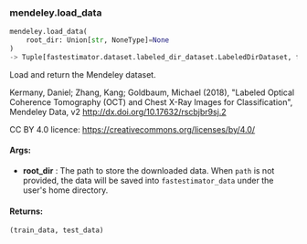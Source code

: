

### mendeley.load_data
```python
mendeley.load_data(
	root_dir: Union[str, NoneType]=None
)
-> Tuple[fastestimator.dataset.labeled_dir_dataset.LabeledDirDataset, fastestimator.dataset.labeled_dir_dataset.LabeledDirDataset]
```
Load and return the Mendeley dataset.

Kermany, Daniel; Zhang, Kang; Goldbaum, Michael (2018), "Labeled Optical Coherence Tomography (OCT) and Chest X-Ray
Images for Classification", Mendeley Data, v2 http://dx.doi.org/10.17632/rscbjbr9sj.2

CC BY 4.0 licence:
https://creativecommons.org/licenses/by/4.0/


#### Args:

* **root_dir** :  The path to store the downloaded data. When `path` is not provided, the data will be saved into        `fastestimator_data` under the user's home directory.

#### Returns:
    (train_data, test_data)